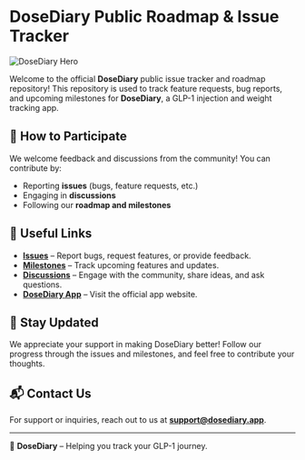 # DoseDiary Public Roadmap & Issue Tracker

![DoseDiary Hero](https://www.dosediary.app/images/phone_hero.png)

Welcome to the official **DoseDiary** public issue tracker and roadmap repository! This repository is used to track feature requests, bug reports, and upcoming milestones for **DoseDiary**, a GLP-1 injection and weight tracking app.

## 📌 How to Participate
We welcome feedback and discussions from the community! You can contribute by:
- Reporting **issues** (bugs, feature requests, etc.)
- Engaging in **discussions**
- Following our **roadmap and milestones**

## 🔗 Useful Links
- **[Issues](https://github.com/DoseDiaryApp/DoseDiary/issues)** – Report bugs, request features, or provide feedback.
- **[Milestones](https://github.com/DoseDiaryApp/DoseDiary/milestones)** – Track upcoming features and updates.
- **[Discussions](https://github.com/DoseDiaryApp/DoseDiary/discussions)** – Engage with the community, share ideas, and ask questions.
- **[DoseDiary App](https://dosediary.app)** – Visit the official app website.

## 📢 Stay Updated
We appreciate your support in making DoseDiary better! Follow our progress through the issues and milestones, and feel free to contribute your thoughts.

## 📬 Contact Us
For support or inquiries, reach out to us at **[support@dosediary.app](mailto:support@dosediary.app)**.

---

💉 **DoseDiary** – Helping you track your GLP-1 journey.

